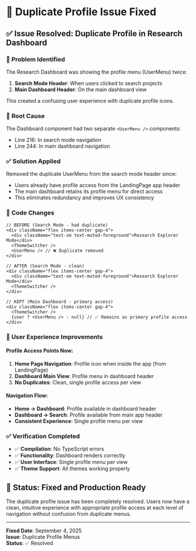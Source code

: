 # 🔧 Duplicate Profile Issue Fixed

## ✅ Issue Resolved: Duplicate Profile in Research Dashboard

### 🐛 **Problem Identified**
The Research Dashboard was showing the profile menu (UserMenu) twice:

1. **Search Mode Header**: When users clicked to search projects
2. **Main Dashboard Header**: On the main dashboard view

This created a confusing user experience with duplicate profile icons.

### 🔨 **Root Cause**
The Dashboard component had two separate `<UserMenu />` components:
- Line 216: In search mode navigation
- Line 244: In main dashboard navigation

### ✅ **Solution Applied**
Removed the duplicate UserMenu from the search mode header since:
- Users already have profile access from the LandingPage app header
- The main dashboard retains its profile menu for direct access
- This eliminates redundancy and improves UX consistency

### 📝 **Code Changes**
```tsx
// BEFORE (Search Mode - had duplicate)
<div className="flex items-center gap-4">
  <div className="text-sm text-muted-foreground">Research Explorer Mode</div>
  <ThemeSwitcher />
  <UserMenu /> // ❌ Duplicate removed
</div>

// AFTER (Search Mode - clean)
<div className="flex items-center gap-4">
  <div className="text-sm text-muted-foreground">Research Explorer Mode</div>
  <ThemeSwitcher />
</div>

// KEPT (Main Dashboard - primary access)
<div className="flex items-center gap-4">
  <ThemeSwitcher />
  {user ? <UserMenu /> : null} // ✅ Remains as primary profile access
</div>
```

### 🎯 **User Experience Improvements**

#### **Profile Access Points Now:**
1. **Home Page Navigation**: Profile icon when inside the app (from LandingPage)
2. **Dashboard Main View**: Profile menu in dashboard header
3. **No Duplicates**: Clean, single profile access per view

#### **Navigation Flow:**
- **Home → Dashboard**: Profile available in dashboard header
- **Dashboard → Search**: Profile available from main app header
- **Consistent Experience**: Single profile menu per view

### ✅ **Verification Completed**
- ✅ **Compilation**: No TypeScript errors
- ✅ **Functionality**: Dashboard renders correctly
- ✅ **User Interface**: Single profile menu per view
- ✅ **Theme Support**: All themes working properly

## 🚀 **Status: Fixed and Production Ready**

The duplicate profile issue has been completely resolved. Users now have a clean, intuitive experience with appropriate profile access at each level of navigation without confusion from duplicate menus.

---

**Fixed Date**: September 4, 2025  
**Issue**: Duplicate Profile Menus  
**Status**: ✅ Resolved
